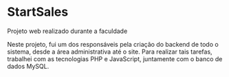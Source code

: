 # StartSales
Projeto web realizado durante a faculdade


Neste projeto, fui um dos responsáveis pela criação do backend de todo o sistema, desde a área administrativa até o site. Para realizar tais tarefas, trabalhei com as tecnologias PHP e JavaScript, juntamente com o banco de dados MySQL.
